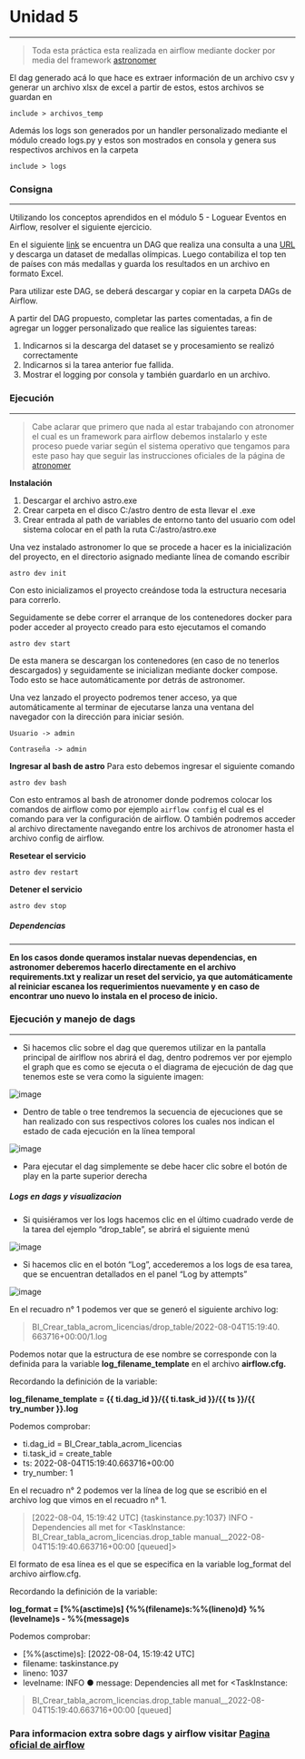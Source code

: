 # Unidad 5
----
> Toda esta práctica esta realizada en airflow mediante docker por media del framework [astronomer](https://docs.astronomer.io/astro/cli/overview)

El dag generado acá lo que hace es extraer información de un archivo csv y generar un archivo xlsx de excel a partir de estos, estos archivos se guardan en
```
include > archivos_temp
```
Además los logs son generados por un handler personalizado mediante el módulo creado logs.py y estos son mostrados en consola y genera sus respectivos archivos en la carpeta
```
include > logs
```

### Consigna
----
Utilizando los conceptos aprendidos en el módulo 5 - Loguear
Eventos en Airflow, resolver el siguiente ejercicio.

En el siguiente [link](https://drive.google.com/file/d/1-phtw_Q_2AFQVqh9U66-Etcg-ttQXzn7/view) se encuentra un DAG que realiza una consulta a
una [URL](http://winterolympicsmedals.com/medals.csv) y descarga un dataset de medallas olímpicas. Luego
contabiliza el top ten de países con más medallas y guarda los
resultados en un archivo en formato Excel.

Para utilizar este DAG, se deberá descargar y copiar en la carpeta
DAGs de Airflow.

A partir del DAG propuesto, completar las partes comentadas, a fin de
agregar un logger personalizado que realice las siguientes tareas:
1) Indicarnos si la descarga del dataset se y procesamiento se realizó
correctamente
2) Indicarnos si la tarea anterior fue fallida.
3) Mostrar el logging por consola y también guardarlo en un archivo.

### Ejecución
----
>Cabe aclarar que primero que nada al estar trabajando con atronomer el cual es un framework para airflow debemos instalarlo y este proceso puede variar según el sistema operativo que tengamos para este paso hay que seguir las instrucciones oficiales de la página de [atronomer](https://docs.astronomer.io/astro/cli/install-cli)

**Instalación**
1) Descargar el archivo astro.exe
2) Crear carpeta en el disco C:/astro dentro de esta llevar el .exe
3) Crear entrada al path de variables de entorno tanto del usuario com odel sistema colocar en el path la ruta C:/astro/astro.exe

Una vez instalado astronomer lo que se procede a hacer es la inicialización del proyecto, en el directorio asignado mediante línea de comando escribir

~~~
astro dev init
~~~

Con esto inicializamos el proyecto creándose toda la estructura necesaria para correrlo.

Seguidamente se debe correr el arranque de los contenedores docker para poder acceder al proyecto creado para esto ejecutamos el comando

~~~
astro dev start
~~~

De esta manera se descargan los contenedores (en caso de no tenerlos descargados) y seguidamente se inicializan mediante docker compose. Todo esto se hace automáticamente por detrás de astronomer.

Una vez lanzado el proyecto podremos tener acceso, ya que automáticamente al terminar de ejecutarse lanza una ventana del navegador con la dirección para iniciar sesión. 

```
Usuario -> admin

Contraseña -> admin
```

**Ingresar al bash de astro**
Para esto debemos ingresar el siguiente comando
~~~
astro dev bash
~~~
Con esto entramos al bash de atronomer donde podremos colocar los comandos de airflow como por ejemplo <code>airflow config</code> el cual es el comando para ver la configuración de airflow. O también podremos acceder al archivo directamente navegando entre los archivos de atronomer hasta el archivo config de airflow.

**Resetear el servicio**
~~~
astro dev restart
~~~

**Detener el servicio**
~~~
astro dev stop
~~~

##### Dependencias
----
__En los casos donde queramos instalar nuevas dependencias, en astronomer deberemos hacerlo directamente en el archivo requirements.txt y realizar un reset del servicio, ya que automáticamente al reiniciar escanea los requerimientos nuevamente y en caso de encontrar uno nuevo lo instala en el proceso de inicio.__

### Ejecución y manejo de dags
----
* Si hacemos clic sobre el dag que queremos utilizar en la pantalla principal de airlflow nos abrirá el dag, dentro podremos ver por ejemplo el graph que es como se ejecuta o el diagrama de ejecución de dag que tenemos este se vera como la siguiente imagen:

![image](https://user-images.githubusercontent.com/76167482/201475802-d9dbe0b0-16bf-4c35-ad15-8928bd68ff18.png)

* Dentro de table o tree tendremos la secuencia de ejecuciones que se han realizado con sus respectivos colores los cuales nos indican el estado de cada ejecución en la línea temporal

![image](https://user-images.githubusercontent.com/76167482/201475838-d27a6bdb-2ae2-4935-a70e-2b1802c390df.png)

* Para ejecutar el dag simplemente se debe hacer clic sobre el botón de play en la parte superior derecha

##### Logs en dags y visualizacion

* Si quisiéramos ver los logs hacemos clic en el último cuadrado verde de la tarea
del ejemplo “drop_table”, se abrirá el siguiente menú

![image](https://user-images.githubusercontent.com/76167482/201475873-8a6cc45a-b87a-4cc3-b9ca-38206c777b8f.png)

* Si hacemos clic en el botón “Log”, accederemos a los logs de esa
tarea, que se encuentran detallados en el panel “Log by attempts”

![image](https://user-images.githubusercontent.com/76167482/201475889-9d764103-e855-4382-a622-e8ba920f0b9b.png)

En el recuadro n° 1 podemos ver que se generó el siguiente archivo
log:

>BI_Crear_tabla_acrom_licencias/drop_table/2022-08-04T15:19:40.
>663716+00:00/1.log

Podemos notar que la estructura de ese nombre se corresponde con
la definida para la variable **log_filename_template** en el archivo
**airflow.cfg.**

Recordando la definición de la variable:

**log_filename_template = {{ ti.dag_id }}/{{ ti.task_id }}/{{ ts }}/{{
try_number }}.log**

Podemos comprobar:
* ti.dag_id = BI_Crear_tabla_acrom_licencias
* ti.task_id = create_table
* ts: 2022-08-04T15:19:40.663716+00:00
* try_number: 1

En el recuadro n° 2 podemos ver la línea de log que se escribió en el
archivo log que vimos en el recuadro n° 1.

>[2022-08-04, 15:19:42 UTC] {taskinstance.py:1037} INFO -
>Dependencies all met for <TaskInstance:
>BI_Crear_tabla_acrom_licencias.drop_table
>manual__2022-08-04T15:19:40.663716+00:00 [queued]>

El formato de esa línea es el que se especifica en la variable
log_format del archivo airflow.cfg.

Recordando la definición de la variable:

**log_format = [%%(asctime)s] {%%(filename)s:%%(lineno)d}
%%(levelname)s - %%(message)s**

Podemos comprobar:
* [%%(asctime)s]: [2022-08-04, 15:19:42 UTC]
* filename: taskinstance.py
* lineno: 1037
* levelname: INFO
● message: Dependencies all met for <TaskInstance:

>BI_Crear_tabla_acrom_licencias.drop_table
>manual__2022-08-04T15:19:40.663716+00:00 [queued]

### Para informacion extra sobre dags y airflow visitar [Pagina oficial de airflow](https://airflow.apache.org/docs/apache-airflow/stable/index.html)


